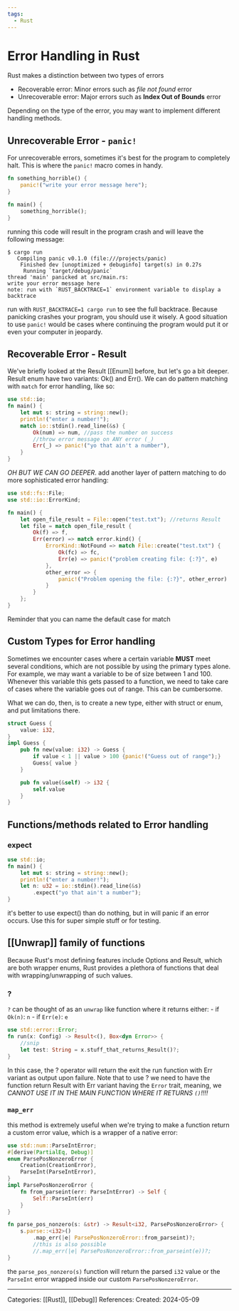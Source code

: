 ```yaml
---
tags:
  - Rust
---
```

# Error Handling in Rust
Rust makes a distinction between two types of errors
- Recoverable error: Minor errors such as _file not found_ error
- Unrecoverable error: Major errors such as **Index Out of Bounds** error

Depending on the type of the error, you may want to implement different handling methods.

## Unrecoverable Error - ```panic!```
For unrecoverable errors, sometimes it's best for the program to completely halt. This is where the ```panic!``` macro comes in handy.
```rust
fn something_horrible() {
	panic!("write your error message here");
}

fn main() {
	something_horrible();
}
```

running this code will result in the program crash and will leave the following message:

```
$ cargo run
   Compiling panic v0.1.0 (file:///projects/panic)
    Finished dev [unoptimized + debuginfo] target(s) in 0.27s
     Running `target/debug/panic`
thread 'main' panicked at src/main.rs:
write your error message here
note: run with `RUST_BACKTRACE=1` environment variable to display a backtrace
```

run with ```RUST_BACKTRACE=1 cargo run``` to see the full backtrace.
Because panicking crashes your program, you should use it wisely. A good situation to use ```panic!``` would be cases where continuing the program would put it or even your computer in jeopardy. 

## Recoverable Error - Result
We've briefly looked at the Result [[Enum]] before, but let's go a bit deeper. Result enum have two variants: Ok() and Err(). We can do pattern matching with ```match``` for error handling, like so:

```rust
use std::io;
fn main() {
	let mut s: string = string::new();
	println!("enter a number!");
	match io::stdin().read_line(&s) {
		Ok(num) => num, //pass the number on success
		//throw error message on ANY error (_)
		Err(_) => panic!("yo that ain't a number"),
	}
}
```

_OH BUT WE CAN GO DEEPER_. add another layer of pattern matching to do more sophisticated error handling:
```rust
use std::fs::File;
use std::io::ErrorKind;

fn main() {
	let open_file_result = File::open("test.txt"); //returns Result
	let file = match open_file_result {
		Ok(f) => f,
		Err(error) => match error.kind() {
			ErrorKind::NotFound => match File::create("test.txt") {
				Ok(fc) => fc,
				Err(e) => panic!("problem creating file: {:?}", e)
			},
			other_error => {
				panic!("Problem opening the file: {:?}", other_error)
			}
		}
	};
}
```
Reminder that you can name the default case for match

## Custom Types for Error handling
Sometimes we encounter cases where a certain variable **MUST** meet several conditions, which are not possible by using the primary types alone. For example, we may want a variable to be of size between 1 and 100. Whenever this variable this gets passed to a function, we need to take care of cases where the variable goes out of range. This can be cumbersome.

What we can do, then, is to create a new type, either with struct or enum, and put limitations there.
```rust
struct Guess {
	value: i32,
}
impl Guess {
	pub fn new(value: i32) -> Guess {
		if value < 1 || value > 100 {panic!("Guess out of range");}
		Guess{ value }
	}

	pub fn value(&self) -> i32 {
		self.value
	}
}
```

## Functions/methods related to Error handling
### expect
```rust
use std::io;
fn main() {
	let mut s: string = string::new();
	println!("enter a number!");
	let n: u32 = io::stdin().read_line(&s)
		.expect("yo that ain't a number");
}
```
it's better to use expect() than do nothing, but in will panic if an error occurs. Use this for super simple stuff or for testing.

## [[Unwrap]] family of functions
Because Rust's most defining features include Options and Result, which are both wrapper enums, Rust provides a plethora of functions that deal with wrapping/unwrapping of such values. 

### ?
`?` can be thought of as an `unwrap` like function where it returns either:
	- if `Ok(n)`: `n`
	- if `Err(e)`: `e`
```rust
use std::error::Error;
fn run(x: Config) -> Result<(), Box<dyn Error>> {
	//snip
	let test: String = x.stuff_that_returns_Result()?;
}
```
In this case, the ? operator will return the exit the run function with Err variant as output upon failure. Note that to use ? we need to have the function return Result with Err variant having the ```Error``` trait, meaning, we _CANNOT USE IT IN THE MAIN FUNCTION WHERE IT RETURNS `()`!!!!_

### `map_err`
this method is extremely useful when we're trying to make a function return a custom error value, which is a wrapper of a native error:
```rust
use std::num::ParseIntError;
#[derive(PartialEq, Debug)]
enum ParsePosNonzeroError {
	Creation(CreationError),
	ParseInt(ParseIntError),
}
impl ParsePosNonzeroError {
	fn from_parseint(err: ParseIntError) -> Self {
		Self::ParseInt(err)
	}
}

fn parse_pos_nonzero(s: &str) -> Result<i32, ParsePosNonzeroError> {
	s.parse::<i32>()
		.map_err(|e| ParsePosNonzeroError::from_parseint)?;
		//this is also possible
		//.map_err(|e| ParsePosNonzeroError::from_parseint(e))?;
}
```
the `parse_pos_nonzero(s)` function will return the parsed `i32` value or the `ParseInt` error wrapped inside our custom `ParsePosNonzeroError`.

---
Categories: [[Rust]], [[Debug]] 
References: 
Created: 2024-05-09